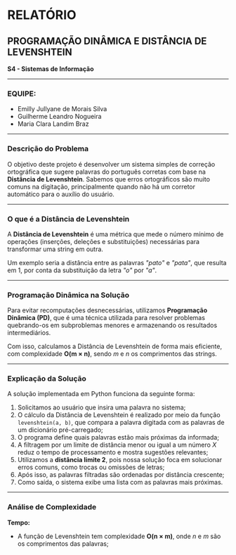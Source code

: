 # RELATÓRIO  
## PROGRAMAÇÃO DINÂMICA E DISTÂNCIA DE LEVENSHTEIN  
**S4 - Sistemas de Informação**

---

### EQUIPE:
- Emilly Jullyane de Morais Silva  
- Guilherme Leandro Nogueira  
- Maria Clara Landim Braz

---

### Descrição do Problema

O objetivo deste projeto é desenvolver um sistema simples de correção ortográfica que sugere palavras do português corretas com base na **Distância de Levenshtein**. Sabemos que erros ortográficos são muito comuns na digitação, principalmente quando não há um corretor automático para o auxílio do usuário.

---

### O que é a Distância de Levenshtein

A **Distância de Levenshtein** é uma métrica que mede o número mínimo de operações (inserções, deleções e substituições) necessárias para transformar uma string em outra.  

Um exemplo seria a distância entre as palavras *"pato"* e *"pata"*, que resulta em 1, por conta da substituição da letra *"o"* por *"a"*.

---

### Programação Dinâmica na Solução

Para evitar recomputações desnecessárias, utilizamos **Programação Dinâmica (PD)**, que é uma técnica utilizada para resolver problemas quebrando-os em subproblemas menores e armazenando os resultados intermediários.  

Com isso, calculamos a Distância de Levenshtein de forma mais eficiente, com complexidade **O(m × n)**, sendo *m* e *n* os comprimentos das strings.

---

### Explicação da Solução

A solução implementada em Python funciona da seguinte forma:

1. Solicitamos ao usuário que insira uma palavra no sistema;
2. O cálculo da Distância de Levenshtein é realizado por meio da função `levenshtein(a, b)`, que compara a palavra digitada com as palavras de um dicionário pré-carregado;
3. O programa define quais palavras estão mais próximas da informada;
4. A filtragem por um limite de distância menor ou igual a um número *X* reduz o tempo de processamento e mostra sugestões relevantes;
5. Utilizamos a **distância limite 2**, pois nossa solução foca em solucionar erros comuns, como trocas ou omissões de letras;
6. Após isso, as palavras filtradas são ordenadas por distância crescente;
7. Como saída, o sistema exibe uma lista com as palavras mais próximas.

---

### Análise de Complexidade

**Tempo:**  
- A função de Levenshtein tem complexidade **O(n × m)**, onde *n* e *m* são os comprimentos das palavras;
